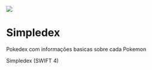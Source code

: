 ![](https://lh3.googleusercontent.com/PaPo5_phX_LSOplMzwqB1Dm68wfNHpbLSSNZLzKtbPPg9rII_U4GH8jGX1XMkRfe2nwQmSGCE8ICsrjXKfxJ5ntB0RP05Es25NbGtuBS7p-hHmXVhyTMIkImLYJ2P-2w20Ul9UPgpgyMYrdDj8CTVLK5N4a_GXLiCrf5pPZ7NQiPD02URS4MVF9hcqq-2xbm0xFCLzctev8nUa7_JEZc-wlpwuAfHMHcEsCEmhCy-Uz9c-qP-GW-yV-eotFPSDke5DvMJYks5VE9L52EhW332eaKnPd0Qin_OvdzI_p3RqkaQ62AH9wQijG2Z53d1TcPPm8yFx4jT3CV56fbTyVlW40efFewWDYRas34hoLWfux9P__WmiuazpkpRfNt9Q93XLEjkH5LWguviECvv7M0yIIFOcpDX37BrYAnvVkb5vWJMoggIRy9nc4y9xT_AVOzPaB-YnZOz5Qrgc6MJCbrA7Ep5dPpvTmuNsNhCH90wgGBSRylHUJ_oUKIXzPU31qAFud4camj6xYyx1r_siprk9ISajl9fCIJf_lEqXFIjCGk9f2pHAhjYm4sCfI=w1440-h803)

# Simpledex
Pokedex com informações basicas sobre cada Pokemon

Simpledex (SWIFT 4)

